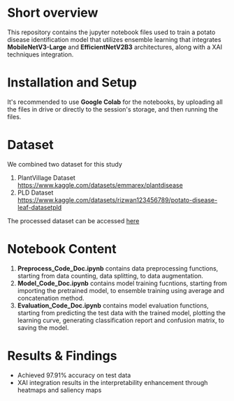 # Short overview
This repository contains the jupyter notebook files used to train a potato disease identification model that utilizes ensemble learning that integrates <b>MobileNetV3-Large</b> and <b>EfficientNetV2B3</b> architectures, along with a XAI techniques integration.

# Installation and Setup
It's recommended to use <b>Google Colab</b> for the notebooks, by uploading all the files in drive or directly to the session's storage, and then running the files.

# Dataset
We combined two dataset for this study
1. PlantVillage Dataset https://www.kaggle.com/datasets/emmarex/plantdisease
2. PLD Dataset https://www.kaggle.com/datasets/rizwan123456789/potato-disease-leaf-datasetpld

The processed dataset can be accessed <a href='https://drive.google.com/drive/folders/1reumclYY0jaqsK8AF7c15ozsIDvVmINJ'>here</a>

# Notebook Content
1. <b>Preprocess_Code_Doc.ipynb</b> contains data preprocessing functions, starting from data counting, data splitting, to data augmentation.
2. <b>Model_Code_Doc.ipynb</b> contains model training fucntions, starting from importing the pretrained model, to ensemble training using average and concatenation method.
3. <b>Evaluation_Code_Doc.ipynb</b> contains model evaluation functions, starting from predicting the test data with the trained model, plotting the learning curve, generating classification report and confusion matrix, to saving the model.

# Results & Findings
* Achieved 97.91% accuracy on test data
* XAI integration results in the interpretability enhancement through heatmaps and saliency maps
